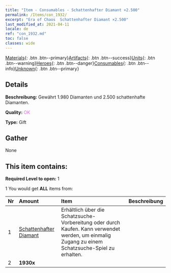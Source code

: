 ```yaml
---
title: "Item - Consumables - Schattenhafter Diamant ×2.500"
permalink: /Items/con_1932/
excerpt: "Era of Chaos  Schattenhafter Diamant ×2.500"
last_modified_at: 2021-04-11
locale: de
ref: "con_1932.md"
toc: false
classes: wide
---
```

 [Materials](/de/Items/){: .btn .btn--primary}[Artifacts](/de/Items/Artifacts/){: .btn .btn--success}[Units](/de/Items/Units/){: .btn .btn--warning}[Heroes](/de/Items/Heroes/){: .btn .btn--danger}[Consumables](/de/Items/Consumables/){: .btn .btn--info}[Unknown](/de/Items/Unknown/){: .btn .btn--primary}

## Details
 **Beschreibung:** Gewährt 1.980 Diamanten und 2.500 schattenhafte Diamanten.

 **Quality:** <span style="color: #DA70D6">OK</span>

 **Type:** Gift

## Gather

  None

## This item contains:

 **Required Level to open:** 1

 1 You would get **ALL** items  from:

  | Nr | Amount |     Item    | Beschreibung |
  |:---|:-------|:------------|:-----------:|
  | 1 | [Schattenhafter Diamant](/de/Items/con_554/) | Erhältlich über die Schatzsuche-Vorbereitung oder durch Kaufen. Kann verwendet werden, um einmalig Zugang zu einem Schatzsuche-Spiel zu erhalten. | 
  | 2 |  **1930x** | <i class="fas fa-gem"/> |  | 
